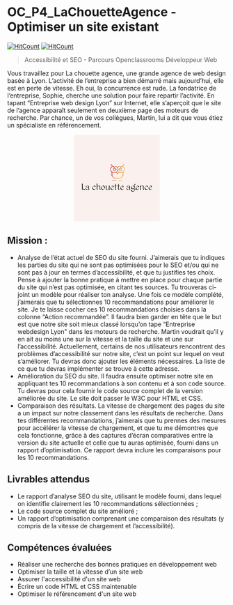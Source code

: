 # OC_P4_LaChouetteAgence - Optimiser un site existant

[![HitCount](https://hits.dwyl.com/mhihmi/HilmiMehdi_4_14112021.svg?style=flat&show=unique)](# "Unique view count")
[![HitCount](https://hits.dwyl.com/mhihmi/HilmiMehdi_4_14112021.svg?style=flat)](# "All view count")

> Accessibilité et SEO - Parcours Openclassrooms Développeur Web

Vous travaillez pour La chouette agence, une grande agence de web design basée à Lyon. L’activité de l’entreprise a bien démarré mais aujourd’hui, elle est en perte de vitesse. Eh oui, la concurrence est rude. La fondatrice de l’entreprise, Sophie, cherche une solution pour faire repartir l’activité. En tapant “Entreprise web design Lyon” sur Internet, elle s’aperçoit que le site de l’agence apparaît seulement en deuxième page des moteurs de recherche. Par chance, un de vos collègues, Martin, lui a dit que vous étiez un spécialiste en référencement.

<p align="center">
  <img src="https://github.com/mhihmi/HilmiMehdi_4_14112021/blob/main/img/readme/Logo.png?raw=true"/>
</p>

## Mission :
* Analyse de l’état actuel de SEO du site fourni. J’aimerais que tu indiques les parties du site qui ne sont pas optimisées pour le SEO et/ou qui ne sont pas à jour en termes d’accessibilité, et que tu justifies tes choix. Pense à ajouter la bonne pratique à mettre en place pour chaque partie du site qui n’est pas optimisée, en citant tes sources. Tu trouveras ci-joint un modèle pour réaliser ton analyse. Une fois ce modèle complété, j’aimerais que tu sélectionnes 10 recommandations pour améliorer le site. Je te laisse cocher ces 10 recommandations choisies dans la colonne “Action recommandée”.
Il faudra bien garder en tête que le but est que notre site soit mieux classé lorsqu’on tape “Entreprise webdesign Lyon” dans les moteurs de recherche. Martin voudrait qu’il y en ait au moins une sur la vitesse et la taille du site et une sur l’accessibilité. Actuellement, certains de nos utilisateurs rencontrent des problèmes d’accessibilité sur notre site, c’est un point sur lequel on veut s’améliorer. Tu devras donc ajouter les éléments nécessaires. La liste de ce que tu devras implémenter se trouve à cette adresse.
* Amélioration du SEO du site. Il faudra ensuite optimiser notre site en appliquant tes 10 recommandations à son contenu et à son code source. Tu devras pour cela fournir le code source complet de la version améliorée du site. Le site doit passer le W3C pour HTML et CSS.
* Comparaison des résultats. La vitesse de chargement des pages du site a un impact sur notre classement dans les résultats de recherche. Dans tes différentes recommandations, j’aimerais que tu prennes des mesures pour accélérer la vitesse de chargement, et que tu me démontres que cela fonctionne, grâce à des captures d’écran comparatives entre la version du site actuelle et celle que tu auras optimisée, fourni dans un rapport d’optimisation. Ce rapport devra inclure les comparaisons pour les 10 recommandations.

## Livrables attendus

* Le rapport d’analyse SEO du site, utilisant le modèle fourni, dans lequel on identifie clairement les 10 recommandations sélectionnées ;
* Le code source complet du site amélioré ;
* Un rapport d’optimisation comprenant une comparaison des résultats (y compris de la vitesse de chargement et l’accessibilité).


## Compétences évaluées
* Réaliser une recherche des bonnes pratiques en développement web
* Optimiser la taille et la vitesse d’un site web
* Assurer l'accessibilité d'un site web
* Écrire un code HTML et CSS maintenable
* Optimiser le référencement d'un site web
